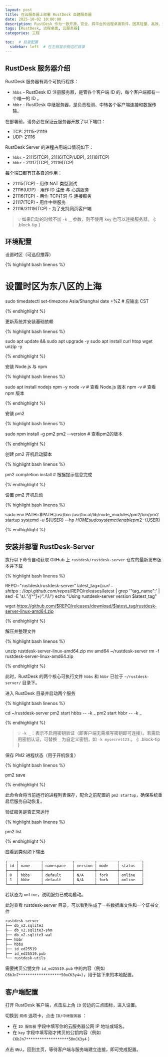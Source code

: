 ```yaml
---
layout: post
title: 在云服务器上部署 RustDesk 自建服务器
date: 2025-10-02 10:00:00
description: RustDesk 作为一款开源、安全、跨平台的远程桌面软件，因其轻量、高效、无广告且支持自建服务器等特性，受到越来越多用户的青睐。自建 RustDesk 服务器不仅可以摆脱对官方服务器的依赖，还能完全掌控连接数据、提升连接速度与稳定性，尤其适合对隐私和性能有较高要求的个人或团队使用。
tags: [RustDesk, 远程桌面, 云服务器]
categories: 工程

toc:  # 目录配置
  sidebar: left  # 在左侧显示侧边栏目录
---
```


## RustDesk 服务器介绍

RustDesk 服务器有两个可执行程序：
- `hbbs` - RustDesk ID 注册服务器，是管各个客户端 ID 的，每个客户端都有一个唯一的 ID 。
- `hbbr` - RustDesk 中继服务器，是负责检测、中转各个客户端连接和数据传输。

在部署前，请务必在保证云服务器开放了以下端口：
- TCP: 21115-21119
- UDP: 21116

RustDesk Server 的进程占用端口情况如下：
- `hbbs` - 21115(TCP), 21116(TCP/UDP), 21118(TCP)
- `hbbr` - 21117(TCP), 21119(TCP)

每个端口都有其各自的作用：
- 21115(TCP) - 用作 NAT 类型测试
- 21116(UDP) - 用作 ID 注册 与 心跳服务
- 21116(TCP) - 用作 TCP打洞 与 连接服务
- 21117(TCP) - 用作中继服务
- 21118/21119(TCP) - 为了支持网页客户端

> 💡 如果启动的时候不加 `-k _` 参数，则不使用 `key` 也可以连接服务器。
{: .block-tip }

## 环境配置

设置时区（可选但推荐）

{% highlight bash linenos %}

# 设置时区为东八区的上海
sudo timedatectl set-timezone Asia/Shanghai
date +%Z  # 应输出 CST

{% endhighlight %}

更新系统并安装基础依赖

{% highlight bash linenos %}

sudo apt update && sudo apt upgrade -y
sudo apt install curl htop wget unzip -y

{% endhighlight %}

安装 Node.js 与 npm

{% highlight bash linenos %}

sudo apt install nodejs npm -y
node -v  # 查看 Node.js 版本
npm -v   # 查看 npm 版本

{% endhighlight %}

安装 pm2

{% highlight bash linenos %}

sudo npm install -g pm2
pm2 --version  # 查看pm2的版本

{% endhighlight %}

创建 pm2 开机启动脚本

{% highlight bash linenos %}

pm2 completion install  # 根据提示信息完成

{% endhighlight %}

设置 pm2 开机启动

{% highlight bash linenos %}

sudo env PATH=$PATH:/usr/bin /usr/local/lib/node_modules/pm2/bin/pm2 startup systemd -u ${USER} --hp ${HOME}
sudo systemctl enable pm2-${USER}

{% endhighlight %}

## 安装并部署 RustDesk-Server

执行以下命令自动获取 GitHub 上 `rustdesk/rustdesk-server` 仓库的最新发布版本并下载

{% highlight bash linenos %}

REPO="rustdesk/rustdesk-server"
latest_tag=$(curl -s https://api.github.com/repos/$REPO/releases/latest | grep '"tag_name":' | sed -E 's/.*"([^"]+)".*/\1/')
echo "Using rustdesk-server version $latest_tag"

wget https://github.com/$REPO/releases/download/$latest_tag/rustdesk-server-linux-amd64.zip

{% endhighlight %}

解压并整理文件

{% highlight bash linenos %}

unzip rustdesk-server-linux-amd64.zip
mv amd64 ~/rustdesk-server
rm -f rustdesk-server-linux-amd64.zip

{% endhighlight %}

此时，RustDesk 的两个核心可执行文件 `hbbs` 和 `hbbr` 已位于 `~/rustdesk-server/` 目录下。

进入 RustDesk 目录并启动两个服务

{% highlight bash linenos %}

cd ~/rustdesk-server
pm2 start hbbs -- -k _
pm2 start hbbr -- -k _

{% endhighlight %}

> 💡 `-k _`：表示不启用密钥验证（即客户端无需填写密钥即可连接）。若需启用密钥认证，可替换 `_` 为自定义密钥，如 `-k mysecret123` 。
{: .block-tip }

保存 PM2 进程状态（用于开机恢复）

{% highlight bash linenos %}

pm2 save

{% endhighlight %}

此命令会将当前运行的进程列表保存，配合之前配置的 `pm2 startup`，确保系统重启后服务自动恢复。

验证服务是否正常运行

{% highlight bash linenos %}

pm2 list

{% endhighlight %}

应看到类似如下输出
```bash
┌────┬──────────┬─────────────┬─────────┬─────────┬──────────┐
│ id │ name     │ namespace   │ version │ mode    │ status   │
├────┼──────────┼─────────────┼─────────┼─────────┼──────────┤
│ 0  │ hbbs     │ default     │ N/A     │ fork    │ online   │
│ 1  │ hbbr     │ default     │ N/A     │ fork    │ online   │
└────┴──────────┴─────────────┴─────────┴─────────┴──────────┘
```

若状态为 `online`，说明服务已成功启动。

此时查看 rustdesk-server 目录，可以看到生成了一些数据库文件和一个证书文件
```bash
rustdesk-server
├── db_v2.sqlite3
├── db_v2.sqlite3-shm
├── db_v2.sqlite3-wal
├── hbbr
├── hbbs
├── id_ed25519
├── id_ed25519.pub
└── rustdesk-utils
```

需要拷贝公钥文件 `id_ed25519.pub` 中的内容（例如`C6bJn7*******************50nCK3y4=`），用于接下来的本地配置。

## 客户端配置

打开 RustDesk 客户端，点击左上角 `ID` 旁边的三点图标，进入设置。

切换到 `网络` 选项卡，点击 `ID/中继服务器` ：
- 在 `ID 服务器` 字段中填写你的云服务器公网 IP 地址或域名。
- 在 `key` 字段中填写刚才拷贝的公钥内容（例如 `C6bJn7*******************50nCK3y4` ）

点击 `确认`，回到主页，等待客户端与服务端建立连接，即可完成配置。
